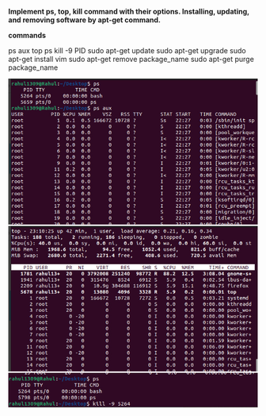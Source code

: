 **Implement ps, top, kill command with their options.
Installing, updating, and removing software by apt-get
command.**

**commands**

ps aux
top
ps
kill -9 PID
sudo apt-get update
sudo apt-get upgrade
sudo apt-get install vim
sudo apt-get remove package_name
sudo apt-get purge package_name

![alt](imges/lab5(1).jpg)
![alt](imges/lab5(2).jpg)
![alt](imges/lab5(3).jpg)



